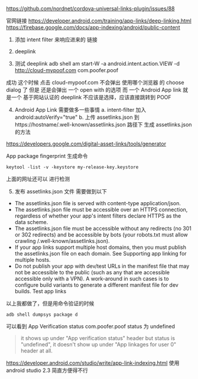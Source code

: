 https://github.com/nordnet/cordova-universal-links-plugin/issues/88

官网链接 https://developer.android.com/training/app-links/deep-linking.html
https://firebase.google.com/docs/app-indexing/android/public-content
1. 添加 intent filter 来响应进来的 链接
2. deeplink 

    <intent-filter android:autoVerify="true">
        <action android:name="android.intent.action.VIEW"/>
        <category android:name="android.intent.category.DEFAULT"/>
        <category android:name="android.intent.category.BROWSABLE"/>
        <data android:scheme="http" android:host="cloud-mypoof.com"/>
        <data android:scheme="https"/>
        <data android:host="cloud-mypoof.com"/>
        <data android:host="www.cloud-mypoof.com"/>
        <data android:pathPrefix="/web_register"/>
        <!--<data android:pathPrefix="/v"/>
        <data android:pathPrefix="/bitmoji"/>
        <data android:pathPrefix="/discover"/>
        <data android:pathPrefix="/unlock"/>
        <data android:pathPrefix="/odg"/>
        <data android:pathPrefix="/partner"/>
        <data android:pathPrefix="/search"/>
        <data android:pathPrefix="/share"/>
        <data android:pathPattern="/xxx/..*"/>-->
    </intent-filter>

3. 测试 deeplink 
adb shell am start-W -a android.intent.action.VIEW -d http://cloud-mypoof.com com.poofer.poof

成功
这个时候 点击 cloud-mypoof.com 不会弹出 使用哪个浏览器 的 choose dialog 了
但是 还是会弹出 一个 open with 的选项
而 一个 Android App link 就是一个 基于网站认证的 deeplink
不应该是选择，应该直接跳转到 POOF 

4. Android App Link 需要做多一些事情
a. intent-filter 加入 android:autoVerify="true" 
b. 上传 assetlinks.json 到 https://hostname/.well-known/assetlinks.json 路径下
生成 assetlinks.json 的方法

https://developers.google.com/digital-asset-links/tools/generator

App package fingerprint 生成命令

	keytool -list -v -keystore my-release-key.keystore

上面的网址还可以 进行检测

5. 发布 assetlinks.json 文件
需要做到以下

* The assetlinks.json file is served with content-type application/json.
* The assetlinks.json file must be accessible over an HTTPS connection, regardless of whether your app's intent filters declare HTTPS as the data scheme.
* The assetlinks.json file must be accessible without any redirects (no 301 or 302 redirects) and be accessible by bots (your robots.txt must allow crawling /.well-known/assetlinks.json).
* If your app links support multiple host domains, then you must publish the assetlinks.json file on each domain. See Supporting app linking for multiple hosts.
* Do not publish your app with dev/test URLs in the manifest file that may not be accessible to the public (such as any that are accessible accessible only with a VPN). A work-around in such cases is to configure build variants to generate a different manifest file for dev builds.
Test app links

以上我都做了，但是用命令验证的时候

    adb shell dumpsys package d

可以看到 
 App Verification  status
 com.poofer.poof status 为 undefined

> it shows up under "App verification status" header but status is "undefined", it doesn't show up under "App linkages for user 0" header at all.


https://developer.android.com/studio/write/app-link-indexing.html
使用 android studio 2.3 简直方便得不行

